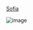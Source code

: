 [Sofia](https://github.com/sofiamanzov) 

![image](https://user-images.githubusercontent.com/90066009/132059356-6257681a-392c-459e-a76a-242d5cb96ef7.png)
